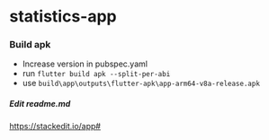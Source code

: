 # statistics-app

### Build apk

- Increase version in pubspec.yaml
- run `flutter build apk --split-per-abi`
- use `build\app\outputs\flutter-apk\app-arm64-v8a-release.apk`

##### Edit readme.md

https://stackedit.io/app#
